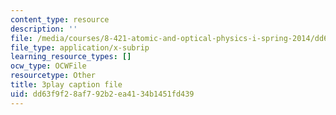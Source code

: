 ```yaml
---
content_type: resource
description: ''
file: /media/courses/8-421-atomic-and-optical-physics-i-spring-2014/dd63f9f28af792b2ea4134b1451fd439_vkka1O2H5h4.srt
file_type: application/x-subrip
learning_resource_types: []
ocw_type: OCWFile
resourcetype: Other
title: 3play caption file
uid: dd63f9f2-8af7-92b2-ea41-34b1451fd439
---
```

